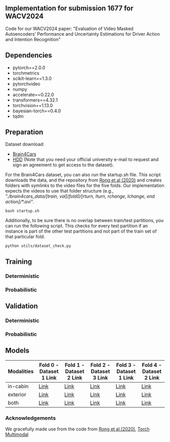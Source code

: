 ## Implementation for submission 1677 for WACV2024 
Code for our WACV2024 paper: "Evaluation of Video Masked Autoencoders’ Performance and Uncertainty Estimations for Driver Action and Intention Recognition"

## Dependencies
* pytorch==2.0.0 
* torchmetrics
* scikit-learn==1.3.0
* pytorchvideo
* numpy
* accelerate==0.22.0
* transformers==4.32.1
* torchvision==1.13.0
* bayesian-torch==0.4.0
* tqdm

## Preparation 
Dataset download:
* [Brain4Cars](http://brain4cars.com/)
* [HDD](https://usa.honda-ri.com/hdd) (Note that you need your official university e-mail to request and sign an agreement to get access to the dataset).

For the Brain4Cars dataset, you can also run the startup.sh file.
This script downloads the data, and the repository from [Rong et al (2020)](https://github.com/yaorong0921/Driver-Intention-Prediction) and creates folders with symlinks to the video files for the five folds. 
Our implementation expects the videos to use that folder structure (e.g., _"./brain4cars_data/[train, val]/fold0/[rturn, lturn, rchange, lchange, end action]/*.avi"_.
```
bash startup.sh
```

Additionally, to be sure there is no overlap between train/test partitions, you can run the following script.
This checks for every test partition if an instance is part of the other test partitions and not part of the train set of that particular fold.

```
python utils/dataset_check.py
```

## Training

### Deterministic

### Probabilistic

## Validation
### Deterministic

### Probabilistic


## Models
| Modalities | Fold 0 - Dataset 1 Link | Fold 1 - Dataset 2 Link | Fold 2 - Dataset 3 Link | Fold 3 - Dataset 1 Link | Fold 4 - Dataset 2 Link |
|------------|-------------------------|-------------------------|-------------------------|-------------------------|-------------------------|
| in-cabin   | [Link](url_to_dataset1) | [Link](url_to_dataset1) | [Link](url_to_dataset1) | [Link](url_to_dataset1) | [Link](url_to_dataset1) | 
| exterior   | [Link](url_to_dataset2) | [Link](url_to_dataset2) | [Link](url_to_dataset2) | [Link](url_to_dataset2) | [Link](url_to_dataset2) | 
| both       | [Link](url_to_dataset3) | [Link](url_to_dataset3) | [Link](url_to_dataset3) | [Link](url_to_dataset3) | [Link](url_to_dataset3) | 


### Acknowledgements

We gracefully made use from the code from [Rong et al.(2020)](https://github.com/yaorong0921/Driver-Intention-Prediction), [Torch Multimodal](https://github.com/facebookresearch/multimodal/blob/main/torchmultimodal/modules/layers/attention.py)
